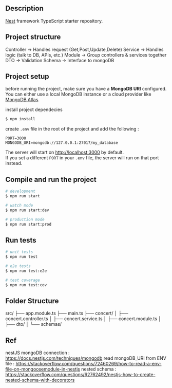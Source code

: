 ## Description

[Nest](https://github.com/nestjs/nest) framework TypeScript starter repository.

## Project structure

Controller -> Handles request (Get,Post,Update,Delete)
Service -> Handles logic (talk to DB, APIs, etc.)
Module -> Group controllers & services together
DTO -> Validation
Schema -> Interface to mongoDB

## Project setup

before running the project, make sure you have a **MongoDB URI** configured.  
You can either use a local MongoDB instance or a cloud provider like [MongoDB Atlas](https://www.mongodb.com/atlas).

install project dependecies

```bash
$ npm install
```

create `.env` file in the root of the project and add the following :

```env
PORT=3000
MONGODB_URI=mongodb://127.0.0.1:27017/my_database
```

The server will start on [http://localhost:3000](http://localhost:3000) by default.  
If you set a different `PORT` in your `.env` file, the server will run on that port instead.

## Compile and run the project

```bash
# development
$ npm run start

# watch mode
$ npm run start:dev

# production mode
$ npm run start:prod
```

## Run tests

```bash
# unit tests
$ npm run test

# e2e tests
$ npm run test:e2e

# test coverage
$ npm run test:cov
```

## Folder Structure
src/
├── app.module.ts
├── main.ts
├── concert/
│   ├── concert.controller.ts
│   ├── concert.service.ts
│   ├── concert.module.ts
│   ├── dto/
│   └── schemas/

## Ref

nestJS mongoDB connection : https://docs.nestjs.com/techniques/mongodb
read mongoDB_URI from ENV file : https://stackoverflow.com/questions/72460269/how-to-read-a-env-file-on-mongoosemodule-in-nestjs
nested schema : https://stackoverflow.com/questions/62762492/nestjs-how-to-create-nested-schema-with-decorators
